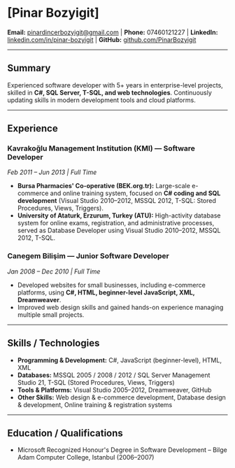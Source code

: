 # [Pinar Bozyigit]

**Email:** [pinardincerbozyigit@gmail.com](mailto:pinardincerbozyigit@gmail.com) | **Phone:** 07460121227  | **LinkedIn:** [linkedin.com/in/pinar-bozyigit](https://linkedin.com/in/username) | **GitHub:** [github.com/PinarBozyigit](https://github.com/PinarBozyigit)

---

## Summary

Experienced software developer with 5+ years in enterprise-level projects, skilled in **C#, SQL Server, T-SQL, and web technologies**. Continuously updating skills in modern development tools and cloud platforms.

---

## Experience

### Kavrakoğlu Management Institution (KMI) — Software Developer

*Feb 2011 – Jun 2013 | Full Time*

* **Bursa Pharmacies' Co-operative (BEK.org.tr):** Large-scale e-commerce and online training system, focused on **C# coding and SQL development** (Visual Studio 2010–2012, MSSQL 2012, T-SQL: Stored Procedures, Views, Triggers).
* **University of Ataturk, Erzurum, Turkey (ATU):** High-activity database system for online exams, registration, and administrative processes, served as Database Developer using Visual Studio 2010–2012, MSSQL 2012, T-SQL.

### Canegem Bilişim — Junior Software Developer

*Jan 2008 – Dec 2010 | Full Time*

* Developed websites for small businesses, including e-commerce platforms, using **C#, HTML, beginner-level JavaScript, XML, Dreamweaver**.
* Improved web design skills and gained hands-on experience managing multiple small projects.

---

## Skills / Technologies

* **Programming & Development:** C#, JavaScript (beginner-level), HTML, XML
* **Databases:** MSSQL 2005 / 2008 / 2012 / SQL Server Management Studio 21, T-SQL (Stored Procedures, Views, Triggers)
* **Tools & Platforms:** Visual Studio 2005–2012, Dreamweaver, GitHub
* **Other Skills:** Web design & e-commerce development, Database design & development, Online training & registration systems

---

## Education / Qualifications

* Microsoft Recognized Honour's Degree in Software Development – Bilge Adam Computer College, Istanbul (2006–2007)

